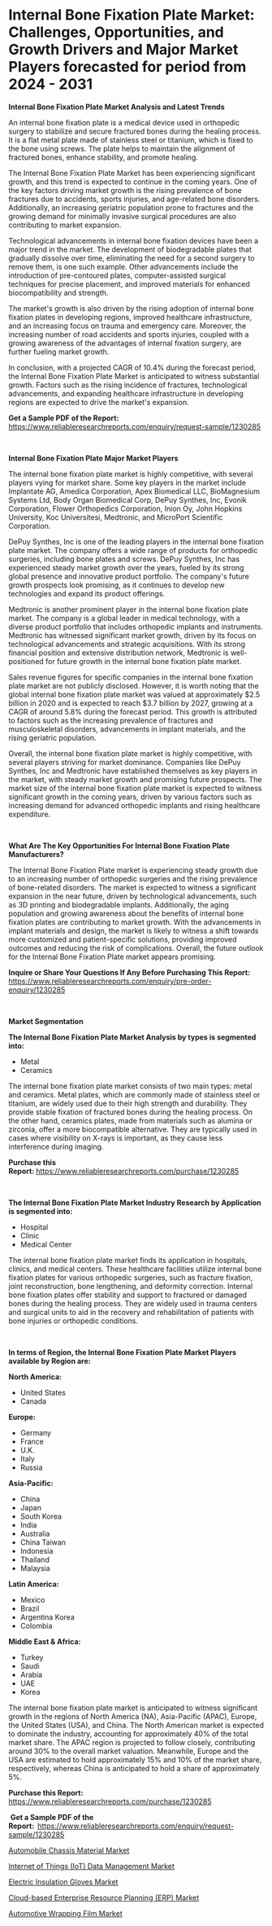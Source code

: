 <p><h1>Internal Bone Fixation Plate Market: Challenges, Opportunities, and Growth Drivers and Major Market Players forecasted for period from 2024 - 2031</h1></p><p><strong>Internal Bone Fixation Plate Market Analysis and Latest Trends</strong></p>
<p><p>An internal bone fixation plate is a medical device used in orthopedic surgery to stabilize and secure fractured bones during the healing process. It is a flat metal plate made of stainless steel or titanium, which is fixed to the bone using screws. The plate helps to maintain the alignment of fractured bones, enhance stability, and promote healing.</p><p>The Internal Bone Fixation Plate Market has been experiencing significant growth, and this trend is expected to continue in the coming years. One of the key factors driving market growth is the rising prevalence of bone fractures due to accidents, sports injuries, and age-related bone disorders. Additionally, an increasing geriatric population prone to fractures and the growing demand for minimally invasive surgical procedures are also contributing to market expansion.</p><p>Technological advancements in internal bone fixation devices have been a major trend in the market. The development of biodegradable plates that gradually dissolve over time, eliminating the need for a second surgery to remove them, is one such example. Other advancements include the introduction of pre-contoured plates, computer-assisted surgical techniques for precise placement, and improved materials for enhanced biocompatibility and strength.</p><p>The market's growth is also driven by the rising adoption of internal bone fixation plates in developing regions, improved healthcare infrastructure, and an increasing focus on trauma and emergency care. Moreover, the increasing number of road accidents and sports injuries, coupled with a growing awareness of the advantages of internal fixation surgery, are further fueling market growth.</p><p>In conclusion, with a projected CAGR of 10.4% during the forecast period, the Internal Bone Fixation Plate Market is anticipated to witness substantial growth. Factors such as the rising incidence of fractures, technological advancements, and expanding healthcare infrastructure in developing regions are expected to drive the market's expansion.</p></p>
<p><strong>Get a Sample PDF of the Report:&nbsp;</strong> <a href="https://www.reliableresearchreports.com/enquiry/request-sample/1230285">https://www.reliableresearchreports.com/enquiry/request-sample/1230285</a></p>
<p>&nbsp;</p>
<p><strong>Internal Bone Fixation Plate Major Market Players</strong></p>
<p><p>The internal bone fixation plate market is highly competitive, with several players vying for market share. Some key players in the market include Implantate AG, Amedica Corporation, Apex Biomedical LLC, BioMagnesium Systems Ltd, Body Organ Biomedical Corp, DePuy Synthes, Inc, Evonik Corporation, Flower Orthopedics Corporation, Inion Oy, John Hopkins University, Koc Universitesi, Medtronic, and MicroPort Scientific Corporation.</p><p>DePuy Synthes, Inc is one of the leading players in the internal bone fixation plate market. The company offers a wide range of products for orthopedic surgeries, including bone plates and screws. DePuy Synthes, Inc has experienced steady market growth over the years, fueled by its strong global presence and innovative product portfolio. The company's future growth prospects look promising, as it continues to develop new technologies and expand its product offerings.</p><p>Medtronic is another prominent player in the internal bone fixation plate market. The company is a global leader in medical technology, with a diverse product portfolio that includes orthopedic implants and instruments. Medtronic has witnessed significant market growth, driven by its focus on technological advancements and strategic acquisitions. With its strong financial position and extensive distribution network, Medtronic is well-positioned for future growth in the internal bone fixation plate market.</p><p>Sales revenue figures for specific companies in the internal bone fixation plate market are not publicly disclosed. However, it is worth noting that the global internal bone fixation plate market was valued at approximately $2.5 billion in 2020 and is expected to reach $3.7 billion by 2027, growing at a CAGR of around 5.8% during the forecast period. This growth is attributed to factors such as the increasing prevalence of fractures and musculoskeletal disorders, advancements in implant materials, and the rising geriatric population.</p><p>Overall, the internal bone fixation plate market is highly competitive, with several players striving for market dominance. Companies like DePuy Synthes, Inc and Medtronic have established themselves as key players in the market, with steady market growth and promising future prospects. The market size of the internal bone fixation plate market is expected to witness significant growth in the coming years, driven by various factors such as increasing demand for advanced orthopedic implants and rising healthcare expenditure.</p></p>
<p>&nbsp;</p>
<p><strong>What Are The Key Opportunities For Internal Bone Fixation Plate Manufacturers?</strong></p>
<p><p>The Internal Bone Fixation Plate market is experiencing steady growth due to an increasing number of orthopedic surgeries and the rising prevalence of bone-related disorders. The market is expected to witness a significant expansion in the near future, driven by technological advancements, such as 3D printing and biodegradable implants. Additionally, the aging population and growing awareness about the benefits of internal bone fixation plates are contributing to market growth. With the advancements in implant materials and design, the market is likely to witness a shift towards more customized and patient-specific solutions, providing improved outcomes and reducing the risk of complications. Overall, the future outlook for the Internal Bone Fixation Plate market appears promising.</p></p>
<p><strong>Inquire or Share Your Questions If Any Before Purchasing This Report:</strong> <a href="https://www.reliableresearchreports.com/enquiry/pre-order-enquiry/1230285">https://www.reliableresearchreports.com/enquiry/pre-order-enquiry/1230285</a></p>
<p>&nbsp;</p>
<p><strong>Market Segmentation</strong></p>
<p><strong>The Internal Bone Fixation Plate Market Analysis by types is segmented into:</strong></p>
<p><ul><li>Metal</li><li>Ceramics</li></ul></p>
<p><p>The internal bone fixation plate market consists of two main types: metal and ceramics. Metal plates, which are commonly made of stainless steel or titanium, are widely used due to their high strength and durability. They provide stable fixation of fractured bones during the healing process. On the other hand, ceramics plates, made from materials such as alumina or zirconia, offer a more biocompatible alternative. They are typically used in cases where visibility on X-rays is important, as they cause less interference during imaging.</p></p>
<p><strong>Purchase this Report:&nbsp;</strong><a href="https://www.reliableresearchreports.com/purchase/1230285">https://www.reliableresearchreports.com/purchase/1230285</a></p>
<p>&nbsp;</p>
<p><strong>The Internal Bone Fixation Plate Market Industry Research by Application is segmented into:</strong></p>
<p><ul><li>Hospital</li><li>Clinic</li><li>Medical Center</li></ul></p>
<p><p>The internal bone fixation plate market finds its application in hospitals, clinics, and medical centers. These healthcare facilities utilize internal bone fixation plates for various orthopedic surgeries, such as fracture fixation, joint reconstruction, bone lengthening, and deformity correction. Internal bone fixation plates offer stability and support to fractured or damaged bones during the healing process. They are widely used in trauma centers and surgical units to aid in the recovery and rehabilitation of patients with bone injuries or orthopedic conditions.</p></p>
<p>&nbsp;</p>
<p><strong>In terms of Region, the Internal Bone Fixation Plate Market Players available by Region are:</strong></p>
<p>
    <p> <strong> North America: </strong>
        <ul>
            <li>United States</li>
            <li>Canada</li>
        </ul>
        </p> 
    <p> <strong> Europe: </strong>
        <ul>
            <li>Germany</li>
            <li>France</li>
            <li>U.K.</li>
            <li>Italy</li>
            <li>Russia</li>
        </ul>
        </p> 
    <p> <strong> Asia-Pacific: </strong>
        <ul>
            <li>China</li>
            <li>Japan</li>
            <li>South Korea</li>
            <li>India</li>
            <li>Australia</li>
            <li>China Taiwan</li>
            <li>Indonesia</li>
            <li>Thailand</li>
            <li>Malaysia</li>
        </ul>
        </p> 
    <p> <strong> Latin America: </strong>
        <ul>
            <li>Mexico</li>
            <li>Brazil</li>
            <li>Argentina Korea</li>
            <li>Colombia</li>
        </ul>
        </p> 
    <p> <strong> Middle East & Africa: </strong>
        <ul>
            <li>Turkey</li>
            <li>Saudi</li>
            <li>Arabia</li>
            <li>UAE</li>
            <li>Korea</li>
        </ul>
    </p>
    </p>
<p><p>The internal bone fixation plate market is anticipated to witness significant growth in the regions of North America (NA), Asia-Pacific (APAC), Europe, the United States (USA), and China. The North American market is expected to dominate the industry, accounting for approximately 40% of the total market share. The APAC region is projected to follow closely, contributing around 30% to the overall market valuation. Meanwhile, Europe and the USA are estimated to hold approximately 15% and 10% of the market share, respectively, whereas China is anticipated to hold a share of approximately 5%.</p></p>
<p><strong>Purchase this Report: </strong><a href="https://www.reliableresearchreports.com/purchase/1230285">https://www.reliableresearchreports.com/purchase/1230285</a></p>
<p>&nbsp;<strong>Get a Sample PDF of the Report:&nbsp;&nbsp;</strong><a href="https://www.reliableresearchreports.com/enquiry/request-sample/1230285">https://www.reliableresearchreports.com/enquiry/request-sample/1230285</a></p>
<p><strong></strong></p>
<p><p><a href="https://medium.com/@henrywheeler53/automobile-chassis-material-market-exploring-market-share-market-trends-and-future-growth-6ea4f4c976eb">Automobile Chassis Material Market</a></p><p><a href="https://github.com/juancolorado15/Market-Research-Report-List-1/blob/main/internet-of-things-iot-data-management-market.md">Internet of Things (IoT) Data Management Market</a></p><p><a href="https://medium.com/@henrywheeler53/electric-insulation-gloves-market-comprehensive-assessment-by-type-application-and-geography-b0526dc87e11">Electric Insulation Gloves Market</a></p><p><a href="https://github.com/jj19131/Market-Research-Report-List-1/blob/main/cloud-based-enterprise-resource-planning-erp-market.md">Cloud-based Enterprise Resource Planning (ERP) Market</a></p><p><a href="https://medium.com/@henrywheeler53/analyzing-automotive-wrapping-film-market-global-industry-perspective-and-forecast-2024-to-2031-826622f06498">Automotive Wrapping Film Market</a></p></p>